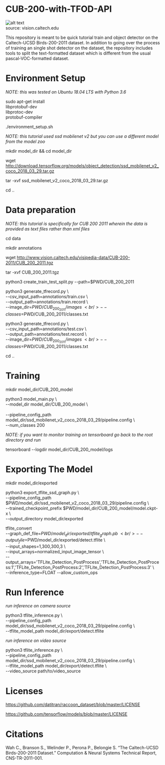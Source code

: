 # CUB-200-with-TFOD-API
![alt text](http://www.vision.caltech.edu/visipedia/collage.jpg) <br />
source: vision.caltech.edu

This repository is meant to be quick tutorial train and object detector
on the Caltech-UCSD Birds-200-2011 dataset. In addition to going over
the process of training an single shot detector on the dataset, the
repository includes tools to split the text-formatted dataset which is
different from the usual pascal-VOC-formatted dataset.

# Environment Setup

*NOTE: this was tested on Ubuntu 18.04 LTS with Python 3.6* <br />

sudo apt-get install \
libprotobuf-dev \
libprotoc-dev \
protobuf-compiler

./environment_setup.sh

*NOTE: this tutorial used ssd mobilenet v2 but you can use a different model from the model zoo* <br />

mkdir model_dir && cd model_dir

wget http://download.tensorflow.org/models/object_detection/ssd_mobilenet_v2_coco_2018_03_29.tar.gz

tar -xvf ssd_mobilenet_v2_coco_2018_03_29.tar.gz

cd ..

# Data preparation

*NOTE: this tutorial is specifically for CUB 200 2011 wherein the data is provided as text files rather than xml files*

cd data

mkdir annotations

wget http://www.vision.caltech.edu/visipedia-data/CUB-200-2011/CUB_200_2011.tgz

tar -xvf CUB_200_2011.tgz

python3 create_train_test_split.py --path=$PWD/CUB_200_2011

python3 generate_tfrecord.py \ <br />
--csv_input_path=annotations/train.csv \ <br /> 
--output_path=annotations/train.record \ <br />
--image_dir=$PWD/CUB_200_2011/images \ <br />
--classes=$PWD/CUB_200_2011/classes.txt

python3 generate_tfrecord.py \ <br />
--csv_input_path=annotations/test.csv \ <br />
--output_path=annotations/test.record \ <br />
--image_dir=$PWD/CUB_200_2011/images \ <br />
--classes=$PWD/CUB_200_2011/classes.txt

cd ..

# Training

mkdir model_dir/CUB_200_model

python3 model_main.py \  <br />
--model_dir model_dir/CUB_200_model \ <br />  
--pipeline_config_path model_dir/ssd_mobilenet_v2_coco_2018_03_29/pipeline.config \ <br />
--num_classes 200

*NOTE: if you want to monitor training on tensorboard go back to the root directory and run* <br />

tensorboard --logdir model_dir/CUB_200_model/logs 

# Exporting The Model

mkdir model_dir/exported

python3 export_tflite_ssd_graph.py \ <br />
--pipeline_config_path $PWD/model_dir/ssd_mobilenet_v2_coco_2018_03_29/pipeline.config \ <br />
--trained_checkpoint_prefix $PWD/model_dir/CUB_200_model/model.ckpt-x \ <br />
--output_directory model_dir/exported

tflite_convert \
--graph_def_file=$PWD/model_dir/exported/tflite_graph.pb \ <br />
--output_file=$PWD/model_dir/exported/detect.tflite \ <br />
--input_shapes=1,300,300,3 \ <br />
--input_arrays=normalized_input_image_tensor \ <br />
--output_arrays='TFLite_Detection_PostProcess','TFLite_Detection_PostProcess:1','TFLite_Detection_PostProcess:2','TFLite_Detection_PostProcess:3' \ <br />
--inference_type=FLOAT --allow_custom_ops 

# Run Inference

*run inference on camera source*

python3 tflite_inference.py \ <br />
--pipeline_config_path model_dir/ssd_mobilenet_v2_coco_2018_03_29/pipeline.config \ <br />
--tflite_model_path model_dir/export/detect.tflite

*run inference on video source*

python3 tflite_inference.py \ <br />
--pipeline_config_path model_dir/ssd_mobilenet_v2_coco_2018_03_29/pipeline.config \ <br />
--tflite_model_path model_dir/export/detect.tflite \ <br />
--video_source path/to/video_source

# Licenses

https://github.com/datitran/raccoon_dataset/blob/master/LICENSE

https://github.com/tensorflow/models/blob/master/LICENSE

# Citations

Wah C., Branson S., Welinder P., Perona P., Belongie S. “The Caltech-UCSD Birds-200-2011 Dataset.” Computation & Neural Systems Technical Report, CNS-TR-2011-001. 
